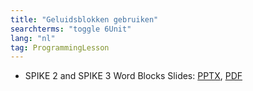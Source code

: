```yaml
---
title: "Geluidsblokken gebruiken"
searchterms: "toggle 6Unit"
lang: "nl"
tag: ProgrammingLesson
---
```

 <ul>
 <li class="ng-binding">SPIKE 2 and SPIKE 3 Word Blocks Slides:
 <a href="ProgrammingLessons/Geluidsblokken.pptx">PPTX</a>,
 <a href="ProgrammingLessons/Geluidsblokken.pdf">PDF</a>
 </li>

 </ul>
